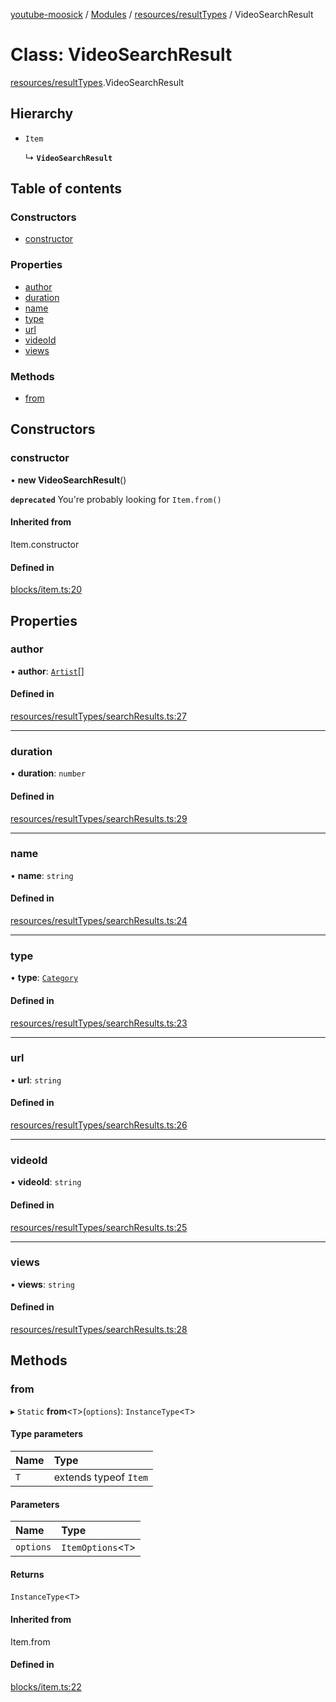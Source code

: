 [youtube-moosick](../README.md) / [Modules](../modules.md) / [resources/resultTypes](../modules/resources_resultTypes.md) / VideoSearchResult

# Class: VideoSearchResult

[resources/resultTypes](../modules/resources_resultTypes.md).VideoSearchResult

## Hierarchy

- `Item`

  ↳ **`VideoSearchResult`**

## Table of contents

### Constructors

- [constructor](resources_resultTypes.VideoSearchResult.md#constructor)

### Properties

- [author](resources_resultTypes.VideoSearchResult.md#author)
- [duration](resources_resultTypes.VideoSearchResult.md#duration)
- [name](resources_resultTypes.VideoSearchResult.md#name)
- [type](resources_resultTypes.VideoSearchResult.md#type)
- [url](resources_resultTypes.VideoSearchResult.md#url)
- [videoId](resources_resultTypes.VideoSearchResult.md#videoid)
- [views](resources_resultTypes.VideoSearchResult.md#views)

### Methods

- [from](resources_resultTypes.VideoSearchResult.md#from)

## Constructors

### constructor

• **new VideoSearchResult**()

**`deprecated`** You're probably looking for `Item.from()`

#### Inherited from

Item.constructor

#### Defined in

[blocks/item.ts:20](https://github.com/EvasiveXkiller/youtube-moosick/blob/7f55a5e/src/blocks/item.ts#L20)

## Properties

### author

• **author**: [`Artist`](resources_generalTypes.Artist.md)[]

#### Defined in

[resources/resultTypes/searchResults.ts:27](https://github.com/EvasiveXkiller/youtube-moosick/blob/7f55a5e/src/resources/resultTypes/searchResults.ts#L27)

___

### duration

• **duration**: `number`

#### Defined in

[resources/resultTypes/searchResults.ts:29](https://github.com/EvasiveXkiller/youtube-moosick/blob/7f55a5e/src/resources/resultTypes/searchResults.ts#L29)

___

### name

• **name**: `string`

#### Defined in

[resources/resultTypes/searchResults.ts:24](https://github.com/EvasiveXkiller/youtube-moosick/blob/7f55a5e/src/resources/resultTypes/searchResults.ts#L24)

___

### type

• **type**: [`Category`](../enums/enums.Category.md)

#### Defined in

[resources/resultTypes/searchResults.ts:23](https://github.com/EvasiveXkiller/youtube-moosick/blob/7f55a5e/src/resources/resultTypes/searchResults.ts#L23)

___

### url

• **url**: `string`

#### Defined in

[resources/resultTypes/searchResults.ts:26](https://github.com/EvasiveXkiller/youtube-moosick/blob/7f55a5e/src/resources/resultTypes/searchResults.ts#L26)

___

### videoId

• **videoId**: `string`

#### Defined in

[resources/resultTypes/searchResults.ts:25](https://github.com/EvasiveXkiller/youtube-moosick/blob/7f55a5e/src/resources/resultTypes/searchResults.ts#L25)

___

### views

• **views**: `string`

#### Defined in

[resources/resultTypes/searchResults.ts:28](https://github.com/EvasiveXkiller/youtube-moosick/blob/7f55a5e/src/resources/resultTypes/searchResults.ts#L28)

## Methods

### from

▸ `Static` **from**<`T`\>(`options`): `InstanceType`<`T`\>

#### Type parameters

| Name | Type |
| :------ | :------ |
| `T` | extends typeof `Item` |

#### Parameters

| Name | Type |
| :------ | :------ |
| `options` | `ItemOptions`<`T`\> |

#### Returns

`InstanceType`<`T`\>

#### Inherited from

Item.from

#### Defined in

[blocks/item.ts:22](https://github.com/EvasiveXkiller/youtube-moosick/blob/7f55a5e/src/blocks/item.ts#L22)
